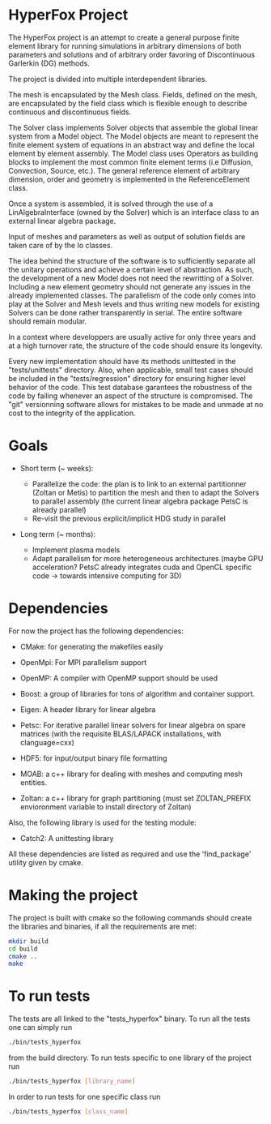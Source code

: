 # HyperFox Project

The HyperFox project is an attempt to create a general purpose finite element 
library for running simulations in arbitrary dimensions of both parameters and 
solutions and of arbitrary order favoring of Discontinuous Garlerkin (DG) methods.

The project is divided into multiple interdependent libraries.

The mesh is encapsulated by the Mesh class. Fields, defined on the mesh, are encapsulated by 
the field class which is flexible enough to describe continuous and discontinuous fields.

The Solver class implements Solver objects that assemble the global linear system from a 
Model object. The Model objects are meant to represent the finite element system of 
equations in an abstract way and define the local element by element assembly. The Model 
class uses Operators as building blocks to implement the most common finite element terms
(i.e Diffusion, Convection, Source, etc.). The general reference element of arbitrary 
dimension, order and geometry is implemented in the ReferenceElement class.

Once a system is assembled, it is solved through the use of a LinAlgebraInterface (owned by 
the Solver) which is an interface class to an external linear algebra package.

Input of meshes and parameters as well as output of solution fields are taken care of by the 
Io classes.

The idea behind the structure of the software is to sufficiently separate all the unitary 
operations and achieve a certain level of abstraction. As such, the development of a new 
Model does not need the rewritting of a Solver. Including a new element geometry 
should not generate any issues in the already implemented classes. The parallelism of the 
code only comes into play at the Solver and Mesh levels and thus writing new models for existing 
Solvers can be done rather transparently in serial. The entire software should remain modular.

In a context where developpers are usually active for only three years and at a high turnover rate, 
the structure of the code should ensure its longevity.

Every new implementation should have its methods unittested in the "tests/unittests" directory. 
Also, when applicable, small test cases should be included in the "tests/regression" directory 
for ensuring higher level behavior of the code. This test database garantees the robustness of the 
code by failing whenever an aspect of the structure is compromised. The "git" versionning software 
allows for mistakes to be made and unmade at no cost to the integrity of the application.

# Goals

- Short term (~ weeks):
  - Parallelize the code: the plan is to link to an external partitionner (Zoltan or Metis) to partition the 
  mesh and then to adapt the Solvers to parallel assembly (the current linear algebra package PetsC is 
  already parallel)
  - Re-visit the previous explicit/implicit HDG study in parallel

- Long term (~ months):
  - Implement plasma models
  - Adapt parallelism for more heterogeneous architectures (maybe GPU acceleration? PetsC already integrates 
  cuda and OpenCL specific code -> towards intensive computing for 3D)

# Dependencies

For now the project has the following dependencies:

- CMake: for generating the makefiles easily

- OpenMpi: For MPI parallelism support

- OpenMP: A compiler with OpenMP support should be used

- Boost: a group of libraries for tons of algorithm and container support.

- Eigen: A header library for linear algebra

- Petsc: For iterative parallel linear solvers for linear algebra on spare matrices (with the requisite BLAS/LAPACK installations, with clanguage=cxx)

- HDF5: for input/output binary file formatting

- MOAB: a c++ library for dealing with meshes and computing mesh entities.

- Zoltan: a c++ library for graph partitioning (must set ZOLTAN_PREFIX envioronment variable to install directory of Zoltan)

Also, the following library is used for the testing module:

- Catch2: A unittesting library

All these dependencies are listed as required and use the 'find_package' utility given by cmake.

# Making the project

The project is built with cmake so the following commands should create the libraries and binaries, if all the requirements are met:

```bash
mkdir build
cd build
cmake ..
make
```

# To run tests

The tests are all linked to the "tests_hyperfox" binary. To run all the tests one can simply run

```bash
./bin/tests_hyperfox
```

from the build directory. To run tests specific to one library of the project run

```bash
./bin/tests_hyperfox [library_name]
```

In order to run tests for one specific class run

```bash
./bin/tests_hyperfox [class_name]
```
